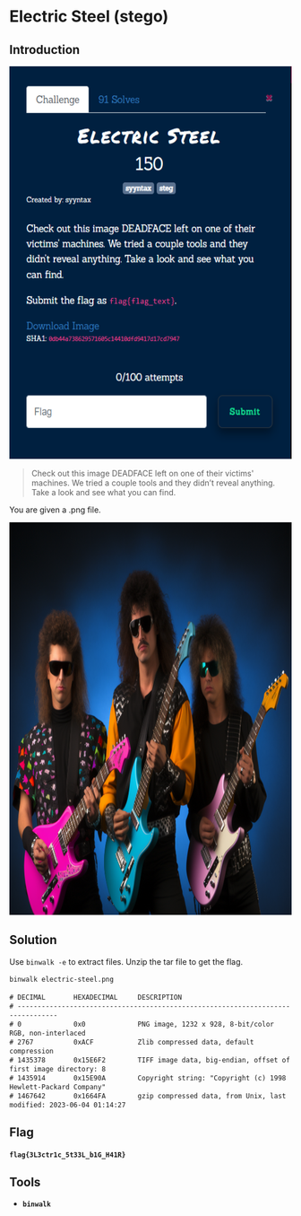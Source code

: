 # Electric Steel (stego)

## Introduction

<p align="left">
  <img height=700 img src=./readme_assets/steel-challenge.PNG/>
</p>

> Check out this image DEADFACE left on one of their victims' machines. We tried a couple tools and they didn’t reveal anything. Take a look and see what you can find.

You are given a .png file.

<p align="left">
  <img height=700 img src=./readme_assets/electric-steel.png/>
</p>

## Solution

Use `binwalk -e` to extract files. Unzip the tar file to get the flag.

```
binwalk electric-steel.png

# DECIMAL       HEXADECIMAL     DESCRIPTION
# --------------------------------------------------------------------------------
# 0             0x0             PNG image, 1232 x 928, 8-bit/color RGB, non-interlaced
# 2767          0xACF           Zlib compressed data, default compression
# 1435378       0x15E6F2        TIFF image data, big-endian, offset of first image directory: 8
# 1435914       0x15E90A        Copyright string: "Copyright (c) 1998 Hewlett-Packard Company"
# 1467642       0x1664FA        gzip compressed data, from Unix, last modified: 2023-06-04 01:14:27
```

## Flag

**`flag{3L3ctr1c_5t33L_b1G_H41R}`**

## Tools

- **`binwalk`**



